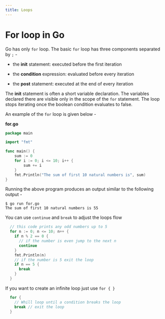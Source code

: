 ```yaml
---
title: Loops
---
```


# For loop in Go
Go has only `for` loop. The basic `for` loop has three components separated by `;` -

  * the **init** statement: executed before the first iteration

  * the **condition** expression: evaluated before every iteration

  * the **post** statement: executed at the end of every iteration

The **init** statement is often a short variable declaration. The variables declared there are visible only in the scope of the `for` statement. The loop stops iterating once the boolean condition evaluates to false.

An example of the `for` loop is given below -

**for.go**

```go
package main

import "fmt"

func main() {
	sum := 0
	for i := 0; i <= 10; i++ {
		sum += i
	}
	fmt.Println("The sum of first 10 natural numbers is", sum)
}

```
Running the above program produces an output similar to the following output -
```    
$ go run for.go
The sum of first 10 natural numbers is 55
```
You can use `continue` and `break` to adjust the loops flow
```go
  // this code prints any odd numbers up to 5
  for n := 0; n <= 10; n++ {
    if n % 2 == 0 {
      // if the number is even jump to the next n
      continue
    }
    fmt.Println(n)
    // if the number is 5 exit the loop
    if n == 5 {
      break
    }
  }
```
If you want to create an infinite loop just use `for { }`
```go
  for {
    // Whill loop until a condition breaks the loop
    break // exit the loop
  }
```

